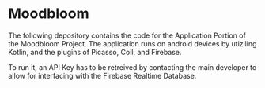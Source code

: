 # Moodbloom

The following depository contains the code for the Application Portion of the Moodbloom Project. The application runs on android devices by utiziling Kotlin, and the plugins of Picasso, Coil, and Firebase. 

To run it, an API Key has to be retreived by contacting the main developer to allow for interfacing with the Firebase Realtime Database.
